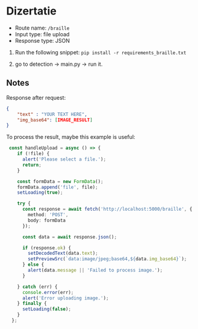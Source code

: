 # Dizertatie

- Route name: `/braille`
- Input type: file upload
- Response type: JSON

1. Run the following snippet:
   `pip install -r requirements_braille.txt`

2. go to detection -> main.py -> run it.

## Notes

Response after request:

```JSON
{
    "text" : "YOUR TEXT HERE",
    "img_base64": [IMAGE_RESULT]
}
```

To process the result, maybe this example is useful:

```Typescript
 const handleUpload = async () => {
    if (!file) {
      alert('Please select a file.');
      return;
    }

    const formData = new FormData();
    formData.append('file', file);
    setLoading(true);

    try {
      const response = await fetch('http://localhost:5000/braille', {
        method: 'POST',
        body: formData
      });

      const data = await response.json();

      if (response.ok) {
        setDecodedText(data.text);
        setPreviewSrc(`data:image/jpeg;base64,${data.img_base64}`);
      } else {
        alert(data.message || 'Failed to process image.');
      }

    } catch (err) {
      console.error(err);
      alert('Error uploading image.');
    } finally {
      setLoading(false);
    }
  };
```
